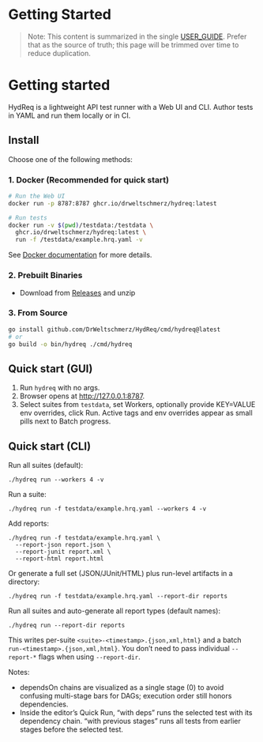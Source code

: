 # Getting Started

> Note: This content is summarized in the single [USER_GUIDE](./USER_GUIDE.md). Prefer that as the source of truth; this page will be trimmed over time to reduce duplication.
# Getting started

HydReq is a lightweight API test runner with a Web UI and CLI. Author tests in YAML and run them locally or in CI.

## Install

Choose one of the following methods:

### 1. Docker (Recommended for quick start)
```bash
# Run the Web UI
docker run -p 8787:8787 ghcr.io/drweltschmerz/hydreq:latest

# Run tests
docker run -v $(pwd)/testdata:/testdata \
  ghcr.io/drweltschmerz/hydreq:latest \
  run -f /testdata/example.hrq.yaml -v
```

See [Docker documentation](docker.md) for more details.

### 2. Prebuilt Binaries
- Download from [Releases](https://github.com/DrWeltschmerz/HydReq/releases) and unzip

### 3. From Source
```bash
go install github.com/DrWeltschmerz/HydReq/cmd/hydreq@latest
# or
go build -o bin/hydreq ./cmd/hydreq
```

## Quick start (GUI)
1) Run `hydreq` with no args.
2) Browser opens at http://127.0.0.1:8787.
3) Select suites from `testdata`, set Workers, optionally provide KEY=VALUE env overrides, click Run. Active tags and env overrides appear as small pills next to Batch progress.

## Quick start (CLI)
Run all suites (default):
```
./hydreq run --workers 4 -v
```
Run a suite:
```
./hydreq run -f testdata/example.hrq.yaml --workers 4 -v
```
Add reports:
```
./hydreq run -f testdata/example.hrq.yaml \
  --report-json report.json \
  --report-junit report.xml \
  --report-html report.html
```

Or generate a full set (JSON/JUnit/HTML) plus run-level artifacts in a directory:
```
./hydreq run -f testdata/example.hrq.yaml --report-dir reports
```

Run all suites and auto-generate all report types (default names):
```
./hydreq run --report-dir reports
```
This writes per-suite `<suite>-<timestamp>.{json,xml,html}` and a batch `run-<timestamp>.{json,xml,html}`. You don’t need to pass individual `--report-*` flags when using `--report-dir`.

Notes:
- dependsOn chains are visualized as a single stage (0) to avoid confusing multi-stage bars for DAGs; execution order still honors dependencies.
- Inside the editor’s Quick Run, “with deps” runs the selected test with its dependency chain. “with previous stages” runs all tests from earlier stages before the selected test.
